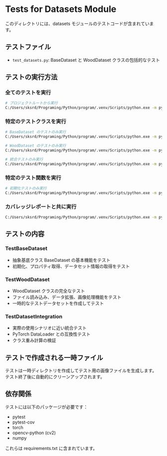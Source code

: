 # Tests for Datasets Module

このディレクトリには、datasets モジュールのテストコードが含まれています。

## テストファイル

- `test_datasets.py`: BaseDataset と WoodDataset クラスの包括的なテスト

## テストの実行方法

### 全てのテストを実行

```bash
# プロジェクトルートから実行
C:/Users/sksrd/Programing/Python/program/.venv/Scripts/python.exe -m pytest tests/test_datasets.py -v
```

### 特定のテストクラスを実行

```bash
# BaseDataset のテストのみ実行
C:/Users/sksrd/Programing/Python/program/.venv/Scripts/python.exe -m pytest tests/test_datasets.py::TestBaseDataset -v

# WoodDataset のテストのみ実行
C:/Users/sksrd/Programing/Python/program/.venv/Scripts/python.exe -m pytest tests/test_datasets.py::TestWoodDataset -v

# 統合テストのみ実行
C:/Users/sksrd/Programing/Python/program/.venv/Scripts/python.exe -m pytest tests/test_datasets.py::TestDatasetIntegration -v
```

### 特定のテスト関数を実行

```bash
# 初期化テストのみ実行
C:/Users/sksrd/Programing/Python/program/.venv/Scripts/python.exe -m pytest tests/test_datasets.py::TestBaseDataset::test_init -v
```

### カバレッジレポートと共に実行

```bash
C:/Users/sksrd/Programing/Python/program/.venv/Scripts/python.exe -m pytest tests/test_datasets.py --cov=src.datasets --cov-report=html
```

## テストの内容

### TestBaseDataset

- 抽象基底クラス BaseDataset の基本機能をテスト
- 初期化、プロパティ取得、データセット情報の取得をテスト

### TestWoodDataset

- WoodDataset クラスの完全なテスト
- ファイル読み込み、データ拡張、画像処理機能をテスト
- 一時的なテストデータセットを作成してテスト

### TestDatasetIntegration

- 実際の使用シナリオに近い統合テスト
- PyTorch DataLoader との互換性テスト
- クラス重み計算の検証

## テストで作成される一時ファイル

テストは一時ディレクトリを作成してテスト用の画像ファイルを生成します。
テスト終了後に自動的にクリーンアップされます。

## 依存関係

テストには以下のパッケージが必要です：

- pytest
- pytest-cov
- torch
- opencv-python (cv2)
- numpy

これらは requirements.txt に含まれています。
